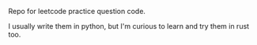 Repo for leetcode practice question code.

I usually write them in python, but I'm curious to learn and try them in rust too.